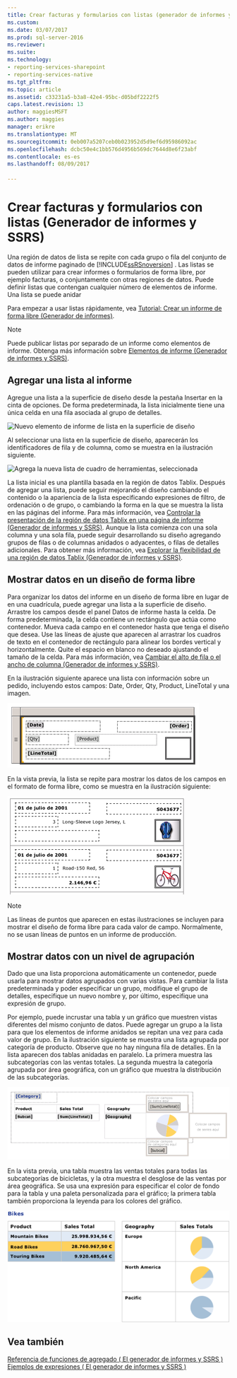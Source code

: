 ```yaml
---
title: Crear facturas y formularios con listas (generador de informes y SSRS) | Documentos de Microsoft
ms.custom: 
ms.date: 03/07/2017
ms.prod: sql-server-2016
ms.reviewer: 
ms.suite: 
ms.technology:
- reporting-services-sharepoint
- reporting-services-native
ms.tgt_pltfrm: 
ms.topic: article
ms.assetid: c33231a5-b3a8-42e4-95bc-d05bdf2222f5
caps.latest.revision: 13
author: maggiesMSFT
ms.author: maggies
manager: erikre
ms.translationtype: MT
ms.sourcegitcommit: 0eb007a5207ceb0b023952d5d9ef6d95986092ac
ms.openlocfilehash: dcbc50e4c1bb576d4956b569dc7644d8e6f23abf
ms.contentlocale: es-es
ms.lasthandoff: 08/09/2017

---
```

# <a name="create-invoices-and-forms-with-lists-report-builder-and-ssrs"></a>Crear facturas y formularios con listas (Generador de informes y SSRS)
  Una región de datos de lista se repite con cada grupo o fila del conjunto de datos de informe paginado de [!INCLUDE[ssRSnoversion](../../includes/ssrsnoversion-md.md)] . Las listas se pueden utilizar para crear informes o formularios de forma libre, por ejemplo facturas, o conjuntamente con otras regiones de datos. Puede definir listas que contengan cualquier número de elementos de informe. Una lista se puede anidar  
  
 Para empezar a usar listas rápidamente, vea [Tutorial: Crear un informe de forma libre &#40;Generador de informes&#41;](../../reporting-services/tutorial-creating-a-free-form-report-report-builder.md).  
  
> [!NOTE]  
>  Puede publicar listas por separado de un informe como elementos de informe. Obtenga más información sobre [Elementos de informe (Generador de informes y SSRS)](../../reporting-services/report-design/report-parts-report-builder-and-ssrs.md).  
  
##  <a name="AddingList"></a> Agregar una lista al informe  
 Agregue una lista a la superficie de diseño desde la pestaña Insertar en la cinta de opciones. De forma predeterminada, la lista inicialmente tiene una única celda en una fila asociada al grupo de detalles.  
  
 ![Nuevo elemento de informe de lista en la superficie de diseño](../../reporting-services/report-design/media/rs-listtemplatenew.gif "elemento de informe nueva lista en la superficie de diseño")  
  
 Al seleccionar una lista en la superficie de diseño, aparecerán los identificadores de fila y de columna, como se muestra en la ilustración siguiente.  
  
 ![Agrega la nueva lista de cuadro de herramientas, seleccionada](../../reporting-services/report-design/media/rs-listtemplatenewselected.gif "agrega la nueva lista de cuadro de herramientas, seleccionada")  
  
 La lista inicial es una plantilla basada en la región de datos Tablix. Después de agregar una lista, puede seguir mejorando el diseño cambiando el contenido o la apariencia de la lista especificando expresiones de filtro, de ordenación o de grupo, o cambiando la forma en la que se muestra la lista en las páginas del informe. Para más información, vea [Controlar la presentación de la región de datos Tablix en una página de informe &#40;Generador de informes y SSRS&#41;](../../reporting-services/report-design/controlling-the-tablix-data-region-display-on-a-report-page.md). Aunque la lista comienza con una sola columna y una sola fila, puede seguir desarrollando su diseño agregando grupos de filas o de columnas anidados o adyacentes, o filas de detalles adicionales. Para obtener más información, vea [Explorar la flexibilidad de una región de datos Tablix &#40;Generador de informes y SSRS&#41;](../../reporting-services/report-design/exploring-the-flexibility-of-a-tablix-data-region-report-builder-and-ssrs.md).  
  
  
##  <a name="DisplayingLayout"></a> Mostrar datos en un diseño de forma libre  
 Para organizar los datos del informe en un diseño de forma libre en lugar de en una cuadrícula, puede agregar una lista a la superficie de diseño. Arrastre los campos desde el panel Datos de informe hasta la celda. De forma predeterminada, la celda contiene un rectángulo que actúa como contenedor. Mueva cada campo en el contenedor hasta que tenga el diseño que desea. Use las líneas de ajuste que aparecen al arrastrar los cuadros de texto en el contenedor de rectángulo para alinear los bordes vertical y horizontalmente. Quite el espacio en blanco no deseado ajustando el tamaño de la celda. Para más información, vea [Cambiar el alto de fila o el ancho de columna &#40;Generador de informes y SSRS&#41;](../../reporting-services/report-design/change-row-height-or-column-width-report-builder-and-ssrs.md).  
  
 En la ilustración siguiente aparece una lista con información sobre un pedido, incluyendo estos campos: Date, Order, Qty, Product, LineTotal y una imagen.  
  
 ![Lista en la vista Diseño, 4 campos y una imagen](../../reporting-services/report-design/media/rs-basiclistformdesign.gif "lista en la vista Diseño, 4 campos y una imagen")  
  
 En la vista previa, la lista se repite para mostrar los datos de los campos en el formato de forma libre, como se muestra en la ilustración siguiente:  
  
 ![Vista previa de la lista con 4 campos y una imagen](../../reporting-services/report-design/media/rs-basiclistformpreview.gif "vista previa de la lista con 4 campos y una imagen")  
  
> [!NOTE]  
>  Las líneas de puntos que aparecen en estas ilustraciones se incluyen para mostrar el diseño de forma libre para cada valor de campo. Normalmente, no se usan líneas de puntos en un informe de producción.  
  
  
##  <a name="DisplayingGrouping"></a> Mostrar datos con un nivel de agrupación  
 Dado que una lista proporciona automáticamente un contenedor, puede usarla para mostrar datos agrupados con varias vistas. Para cambiar la lista predeterminada y poder especificar un grupo, modifique el grupo de detalles, especifique un nuevo nombre y, por último, especifique una expresión de grupo.  
  
 Por ejemplo, puede incrustar una tabla y un gráfico que muestren vistas diferentes del mismo conjunto de datos. Puede agregar un grupo a la lista para que los elementos de informe anidados se repitan una vez para cada valor de grupo. En la ilustración siguiente se muestra una lista agrupada por categoría de producto. Observe que no hay ninguna fila de detalles. En la lista aparecen dos tablas anidadas en paralelo. La primera muestra las subcategorías con las ventas totales. La segunda muestra la categoría agrupada por área geográfica, con un gráfico que muestra la distribución de las subcategorías.  
  
 ![Obtener una lista con 2 tablas, uno con anidados gráfico](../../reporting-services/report-design/media/rs-basiclistgroupdesign.gif "una lista con 2 tablas, una con gráfico anidado")  
  
 En la vista previa, una tabla muestra las ventas totales para todas las subcategorías de bicicletas, y la otra muestra el desglose de las ventas por área geográfica. Se usa una expresión para especificar el color de fondo para la tabla y una paleta personalizada para el gráfico; la primera tabla también proporciona la leyenda para los colores del gráfico.  
  
 ![Vista previa, 2 tablas, una con gráfico anidado](../../reporting-services/report-design/media/rs-basiclistgrouppreview.gif "vista previa, 2 tablas, una con gráfico anidado")  
  
  
## <a name="see-also"></a>Vea también  
 [Referencia de funciones de agregado &#40; El generador de informes y SSRS &#41;](../../reporting-services/report-design/report-builder-functions-aggregate-functions-reference.md)   
 [Ejemplos de expresiones &#40; El generador de informes y SSRS &#41;](../../reporting-services/report-design/expression-examples-report-builder-and-ssrs.md)  
  
  
